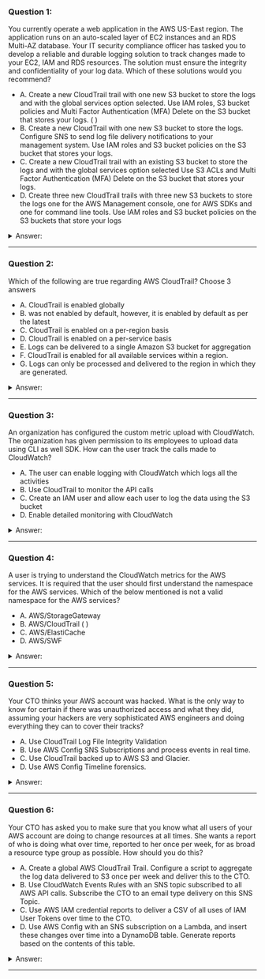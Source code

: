 ### Question 1:

You currently operate a web application in the AWS US-East region. The application runs on an auto-scaled layer of EC2 instances and an RDS Multi-AZ database. Your IT security compliance officer has tasked you to develop a reliable and durable logging solution to track changes made to your EC2, IAM and RDS resources. The solution must ensure the integrity and confidentiality of your log data. Which of these solutions would you recommend?

- A. Create a new CloudTrail trail with one new S3 bucket to store the logs and with the global services option selected. Use IAM roles, S3 bucket policies and Multi Factor Authentication (MFA) Delete on the S3 bucket that stores your logs. ( )
- B. Create a new CloudTrail with one new S3 bucket to store the logs. Configure SNS to send log file delivery notifications to your management system. Use IAM roles and S3 bucket policies on the S3 bucket that stores your logs. 
- C. Create a new CloudTrail trail with an existing S3 bucket to store the logs and with the global services option selected Use S3 ACLs and Multi Factor Authentication (MFA) Delete on the S3 bucket that stores your logs. 
- D. Create three new CloudTrail trails with three new S3 buckets to store the logs one for the AWS Management console, one for AWS SDKs and one for command line tools. Use IAM roles and S3 bucket policies on the S3 buckets that store your logs 

<details><summary>Answer:</summary><p>
[A]

Categories:
[S3, RDS, IAM, EC2, SNS, CloudTrail]

Explanation:

Question 1@http://jayendrapatil.com/aws-cloudtrail/

A: Single New bucket with global services option for IAM and MFA delete for confidentiality

B: Missing Global Services for IAM

C: Existing bucket prevents confidentiality

D: 3 buckets not needed, Missing Global services options

</p></details><hr>

### Question 2:

Which of the following are true regarding AWS CloudTrail? Choose 3 answers

- A. CloudTrail is enabled globally
- B. was not enabled by default, however, it is enabled by default as per the latest
- C. CloudTrail is enabled on a per-region basis
- D. CloudTrail is enabled on a per-service basis 
- E. Logs can be delivered to a single Amazon S3 bucket for aggregation
- F. CloudTrail is enabled for all available services within a region. 
- G. Logs can only be processed and delivered to the region in which they are generated. 

<details><summary>Answer:</summary><p>
[A, B, C, E]

Categories:
[S3, CloudTrail]

Explanation:

Question 2@http://jayendrapatil.com/aws-cloudtrail/

A: it can be enabled for all regions and also per region basis

B: https://aws.amazon.com/blogs/aws/new-amazon-web-services-extends-cloudtrail-to-all-aws-customers/

B: CloudTrail is enabled by default 

C: it can be enabled for all regions and also per region basis

D: once enabled it is applicable for all the supported services, service can’t be selected

F: is enabled only for CloudTrail supported services

G: can be logged to bucket in any region

</p></details><hr>

### Question 3:

An organization has configured the custom metric upload with CloudWatch. The organization has given permission to its employees to upload data using CLI as well SDK. How can the user track the calls made to CloudWatch?

- A. The user can enable logging with CloudWatch which logs all the activities
- B. Use CloudTrail to monitor the API calls
- C. Create an IAM user and allow each user to log the data using the S3 bucket
- D. Enable detailed monitoring with CloudWatch

<details><summary>Answer:</summary><p>
[B]

Categories:
[S3, IAM, CloudWatch, CloudTrail]

Explanation:

Question 3@http://jayendrapatil.com/aws-cloudtrail/

</p></details><hr>

### Question 4:

A user is trying to understand the CloudWatch metrics for the AWS services. It is required that the user should first understand the namespace for the AWS services. Which of the below mentioned is not a valid namespace for the AWS services?

- A. AWS/StorageGateway
- B. AWS/CloudTrail ( )
- C. AWS/ElastiCache
- D. AWS/SWF

<details><summary>Answer:</summary><p>
[B]

Categories:
[SWF, CloudWatch, ElastiCache, CloudTrail]

Explanation:

Question 4@http://jayendrapatil.com/aws-cloudtrail/

B: http://docs.aws.amazon.com/AmazonCloudWatch/latest/DeveloperGuide/aws-namespaces.html

</p></details><hr>

### Question 5:

Your CTO thinks your AWS account was hacked. What is the only way to know for certain if there was unauthorized access and what they did, assuming your hackers are very sophisticated AWS engineers and doing everything they can to cover their tracks?

- A. Use CloudTrail Log File Integrity Validation
- B. Use AWS Config SNS Subscriptions and process events in real time.
- C. Use CloudTrail backed up to AWS S3 and Glacier.
- D. Use AWS Config Timeline forensics.

<details><summary>Answer:</summary><p>
[A]

Categories:
[S3, Glacier, SNS, CloudTrail]

Explanation:

Question 5@http://jayendrapatil.com/aws-cloudtrail/

A: http://docs.aws.amazon.com/awscloudtrail/latest/userguide/cloudtrail-log-file-validation-intro.html

A: . 

</p></details><hr>

### Question 6:

Your CTO has asked you to make sure that you know what all users of your AWS account are doing to change resources at all times. She wants a report of who is doing what over time, reported to her once per week, for as broad a resource type group as possible. How should you do this?

- A. Create a global AWS CloudTrail Trail. Configure a script to aggregate the log data delivered to S3 once per week and deliver this to the CTO.
- B. Use CloudWatch Events Rules with an SNS topic subscribed to all AWS API calls. Subscribe the CTO to an email type delivery on this SNS Topic.
- C. Use AWS IAM credential reports to deliver a CSV of all uses of IAM User Tokens over time to the CTO.
- D. Use AWS Config with an SNS subscription on a Lambda, and insert these changes over time into a DynamoDB table. Generate reports based on the contents of this table.

<details><summary>Answer:</summary><p>
[A]

Categories:
[S3, SES, IAM, CloudWatch, SNS, DynamoDB, Lambda, CloudTrail]

Explanation:

Question 6@http://jayendrapatil.com/aws-cloudtrail/

</p></details><hr>


